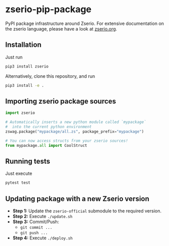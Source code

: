 # zserio-pip-package

PyPI package infrastructure around Zserio. For extensive
documentation on the zserio language, please have a look
at [zserio.org](http://zserio.org).

## Installation

Just run

```bash
pip3 install zserio
```

Alternatively, clone this repository, and run

```bash
pip3 install -e .
```

## Importing zserio package sources

```py
import zserio

# Automatically inserts a new python module called `mypackage`
#  into the current python environment
zswag.package("mypackage/all.zs", package_prefix="mypackage")

# You can now access structs from your zserio sources!
from mypackage.all import CoolStruct
```

## Running tests

Just execute

```bash
pytest test
```

## Updating package with a new Zserio version 

* __Step 1:__ Update the `zserio-official` submodule to the required version.
* __Step 2:__ Execute `./update.sh`
* __Step 3:__ Commit/Push:
  * `git commit ...`
  * `git push ...`
* __Step 4:__ Execute `./deploy.sh`
